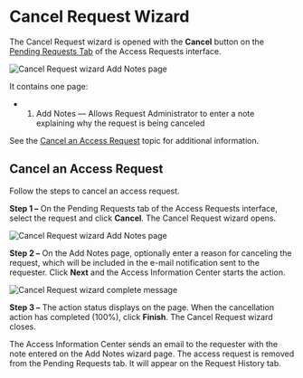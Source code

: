 # Cancel Request Wizard

The Cancel Request wizard is opened with the **Cancel** button on the
[Pending Requests Tab](/docs/accessinformationcenter/11.6/access/informationcenter/accessrequests/interface.md#pending-requests-tab)
of the Access Requests interface.

![Cancel Request wizard Add Notes page](/img/versioned_docs/accessinformationcenter_11.6/access/informationcenter/accessrequests/wizard/addnotes.webp)

It contains one page:

- 1. Add Notes — Allows Request Administrator to enter a note explaining why the request is being
     canceled

See the [Cancel an Access Request](#cancel-an-access-request) topic for additional information.

## Cancel an Access Request

Follow the steps to cancel an access request.

**Step 1 –** On the Pending Requests tab of the Access Requests interface, select the request and
click **Cancel**. The Cancel Request wizard opens.

![Cancel Request wizard Add Notes page](/img/versioned_docs/accessinformationcenter_11.6/access/informationcenter/accessrequests/wizard/addnotes.webp)

**Step 2 –** On the Add Notes page, optionally enter a reason for canceling the request, which will
be included in the e-mail notification sent to the requester. Click **Next** and the Access
Information Center starts the action.

![Cancel Request wizard complete message](/img/versioned_docs/accessanalyzer_11.6/accessanalyzer/install/sensitivedatadiscovery/completed.webp)

**Step 3 –** The action status displays on the page. When the cancellation action has completed
(100%), click **Finish**. The Cancel Request wizard closes.

The Access Information Center sends an email to the requester with the note entered on the Add Notes
wizard page. The access request is removed from the Pending Requests tab. It will appear on the
Request History tab.
